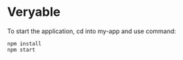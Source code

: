 # Veryable
To start the application, cd into my-app and use command:

```
npm install
npm start
```
